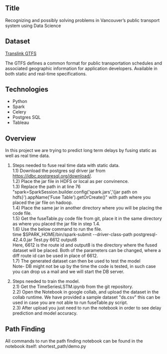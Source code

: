 ## **Title** 
Recognizing and possibly solving problems in Vancouver’s public transport system using Data Science

## **Dataset** 
[Translink GTFS](https://www.translink.ca/about-us/doing-business-with-translink/app-developer-resources/gtfs)

The GTFS defines a common format for public transportation schedules and associated geographic information for application developers. Available in both static and real-time specifications.

## **Technologies** 

- Python
- Spark
- Celery
- Postgres SQL
- Tableau

## **Overview**

In this project we are trying to predict long term delays by fusing static as well as real time data.

1) Steps needed to fuse real time data with static data.      
    1.1) Download the postgres sql driver jar from https://jdbc.postgresql.org/download/.        
    1.2) Place the jar file in HDFS or local as per convinence.  
    1.3) Replace the path in at line 76      "spark=SparkSession.builder.config('spark.jars','{jar path on hdfs}').appName('Fuse Table').getOrCreate()" with path where              you placed the jar file on hadoop.     
    1.4) Place the same jar in another directory where you will be placing the code file.  
    1.5) Get the fuseTable.py code file from git, place it in the same directory as where you placed the jar file in step 1.4.    
    1.6) Use the below command to run the file.   
             time $SPARK_HOME/bin/spark-submit --driver-class-path postgresql-42.4.0.jar Test.py 6612 output8   
             Here, 6612 is the route id and output8 is the directory where the fused dataset will be placed. Both of the parameters can be changed, where a diff route              id can be used in place of 6612.   
    1.7) The generated dataset can then be used to test the model    
 Note- DB might not be up by the time the code is tested, in such case you can drop us a mail and  we will start the DB server.    

2) Steps needed to train the model.      
    2.1) Get the TimeSeriesLSTM.ipynb from the git repository.     
    2.2) Open the Notebook in google collab, and upload the dataset in the collab runtime. We have provided a sample dataset "ds.csv" this can be used in case you are          not able to run fuseTable.py script.            
    2.3) After upload you just need to run the notebook in order to see delay prediction and model accuracy.            

## **Path Finding**

All commands to run the path finding notebook can be found in the notebook itself: shortest_path/demo.py
